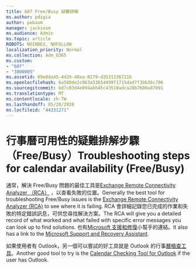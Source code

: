 ```yaml
---
title: 607 Free/Busy 疑難排解
ms.author: pdigia
author: pebaum
manager: jackiesm
ms.audience: Admin
ms.topic: article
ROBOTS: NOINDEX, NOFOLLOW
localization_priority: Normal
ms.collection: Adm_O365
ms.custom:
- "607"
- "3800005"
ms.assetid: 69e8da45-4d29-48ea-8279-d35313367216
ms.openlocfilehash: 6a580de2c963a53654499f1715dad7f3bb36c706
ms.sourcegitcommit: bd7c03d4e994abb45c43510adca20b7600a87091
ms.translationtype: MT
ms.contentlocale: zh-TW
ms.lasthandoff: 05/20/2020
ms.locfileid: "44331271"
---
```

# <a name="troubleshooting-steps-for-calendar-availability-freebusy"></a><span data-ttu-id="10309-102">行事曆可用性的疑難排解步驟（Free/Busy）</span><span class="sxs-lookup"><span data-stu-id="10309-102">Troubleshooting steps for calendar availability (Free/Busy)</span></span>

<span data-ttu-id="10309-103">通常，解決 Free/Busy 問題的最佳工具是[Exchange Remote Connectivity Analyzer （RCA）](https://testconnectivity.microsoft.com/Default.aspx?testId=freeBusy) ，以查看失敗的位置。</span><span class="sxs-lookup"><span data-stu-id="10309-103">Generally the best tool for troubleshooting Free/Busy issues is the [Exchange Remote Connectivity Analyzer (RCA)](https://testconnectivity.microsoft.com/Default.aspx?testId=freeBusy) to see where it is failing.</span></span> <span data-ttu-id="10309-104">RCA 會詳細記錄您已完成的作業和失敗的特定錯誤訊息，可供您尋找解決方案。</span><span class="sxs-lookup"><span data-stu-id="10309-104">The RCA will give you a detailed record of what worked and what failed with specific error messages you can look up to find solutions.</span></span> <span data-ttu-id="10309-105">也有[Microsoft 支援和修復](https://diagnostics.office.com/)小幫手的連結。</span><span class="sxs-lookup"><span data-stu-id="10309-105">It also has a link to the [Microsoft Support and Recovery Assistant](https://diagnostics.office.com/).</span></span>

<span data-ttu-id="10309-106">如果使用者有 Outlook，另一個可以嘗試的好工具就是 Outlook 的行事[曆檢查工具](https://www.microsoft.com/download/details.aspx?id=28786)。</span><span class="sxs-lookup"><span data-stu-id="10309-106">Another good tool to try is the [Calendar Checking Tool for Outlook](https://www.microsoft.com/download/details.aspx?id=28786) if the user has Outlook.</span></span>
